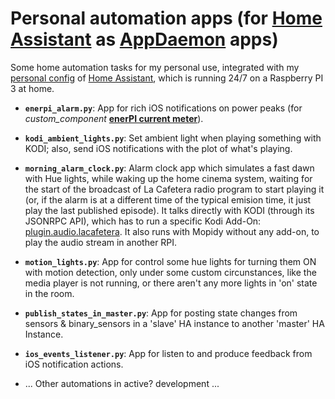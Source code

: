 # Personal automation apps (for [Home Assistant](https://home-assistant.io/) as [AppDaemon](https://github.com/home-assistant/appdaemon) apps)

Some home automation tasks for my personal use, integrated with my [personal config](https://github.com/azogue/hass_config) of [Home Assistant](https://home-assistant.io/), which is running 24/7 on a Raspberry PI 3 at home.

- **`enerpi_alarm.py`**: App for rich iOS notifications on power peaks (for *custom_component* **[enerPI current meter](https://github.com/azogue/enerpi)**).
- **`kodi_ambient_lights.py`**: Set ambient light when playing something with KODI; also, send iOS notifications with the plot of what's playing.
- **`morning_alarm_clock.py`**: Alarm clock app which simulates a fast dawn with Hue lights, while waking up the home cinema system, waiting for the start of the broadcast of La Cafetera radio program to start playing it (or, if the alarm is at a different time of the typical emision time, it just play the last published episode). It talks directly with KODI (through its JSONRPC API), which has to run a specific Kodi Add-On: [plugin.audio.lacafetera](https://github.com/azogue/plugin.audio.lacafetera). It also runs with Mopidy without any add-on, to play the audio stream in another RPI.
- **`motion_lights.py`**: App for control some hue lights for turning them ON with motion detection, only under some custom circunstances, like the media player is not running, or there aren't any more lights in 'on' state in the room.
- **`publish_states_in_master.py`**: App for posting state changes from sensors & binary_sensors in a 'slave' HA instance to another 'master' HA Instance.
- **`ios_events_listener.py`**: App for listen to and produce feedback from iOS notification actions.

- ... Other automations in active? development ...
